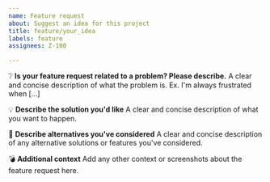 ```yaml
---
name: Feature request
about: Suggest an idea for this project
title: feature/your_idea
labels: feature
assignees: Z-100

---
```


:grey_question: **Is your feature request related to a problem? Please describe.**
A clear and concise description of what the problem is. Ex. I'm always frustrated when [...]

 :bulb: **Describe the solution you'd like**
A clear and concise description of what you want to happen.

:flashlight: **Describe alternatives you've considered**
A clear and concise description of any alternative solutions or features you've considered.

:bomb: **Additional context**
Add any other context or screenshots about the feature request here.
